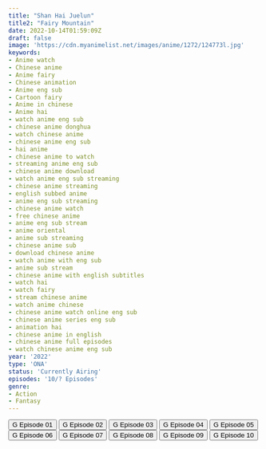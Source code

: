 ```yaml
---
title: "Shan Hai Juelun"
title2: "Fairy Mountain"
date: 2022-10-14T01:59:09Z
draft: false
image: 'https://cdn.myanimelist.net/images/anime/1272/124773l.jpg'
keywords:
- Anime watch
- Chinese anime
- Anime fairy
- Chinese animation
- Anime eng sub
- Cartoon fairy
- Anime in chinese
- Anime hai
- watch anime eng sub
- chinese anime donghua
- watch chinese anime
- chinese anime eng sub
- hai anime
- chinese anime to watch
- streaming anime eng sub
- chinese anime download
- watch anime eng sub streaming
- chinese anime streaming
- english subbed anime
- anime eng sub streaming
- chinese anime watch
- free chinese anime
- anime eng sub stream
- anime oriental
- anime sub streaming
- chinese anime sub
- download chinese anime
- watch anime with eng sub
- anime sub stream
- chinese anime with english subtitles
- watch hai
- watch fairy
- stream chinese anime
- watch anime chinese
- chinese anime watch online eng sub
- chinese anime series eng sub
- animation hai
- chinese anime in english
- chinese anime full episodes
- watch chinese anime eng sub
year: '2022'
type: 'ONA'
status: 'Currently Airing'
episodes: '10/? Episodes'
genre:
- Action
- Fantasy
---
```


<div class="d-g gg-5 gtc-r ai-c">
<button onclick="window.open('?gog=shan-hai-juelun-episode-1','_blank')">G Episode 01</button>
<button onclick="window.open('?gog=shan-hai-juelun-episode-2','_blank')">G Episode 02</button>
<button onclick="window.open('?gog=shan-hai-juelun-episode-3','_blank')">G Episode 03</button>
<button onclick="window.open('?gog=shan-hai-juelun-episode-4','_blank')">G Episode 04</button>
<button onclick="window.open('?gog=shan-hai-juelun-episode-5','_blank')">G Episode 05</button>
<button onclick="window.open('?gog=shan-hai-juelun-episode-6','_blank')">G Episode 06</button>
<button onclick="window.open('?gog=shan-hai-juelun-episode-7','_blank')">G Episode 07</button>
<button onclick="window.open('?gog=shan-hai-juelun-episode-8','_blank')">G Episode 08</button>
<button onclick="window.open('?gog=shan-hai-juelun-episode-9','_blank')">G Episode 09</button>
<button onclick="window.open('?gog=shan-hai-juelun-episode-10','_blank')">G Episode 10</button>
</div>